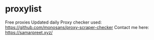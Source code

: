 # proxylist
Free proxies
Updated daily
Proxy checker used: https://github.com/monosans/proxy-scraper-checker
Contact me here: https://samarpreet.xyz/
